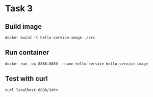 # Task 3

## Build image
```
docker build -t hello-service-image ./src
```

## Run container
```
docker run -dp 8888:8080 --name hello-service hello-service-image
```

## Test with curl
```
curl localhost:8888/John
```